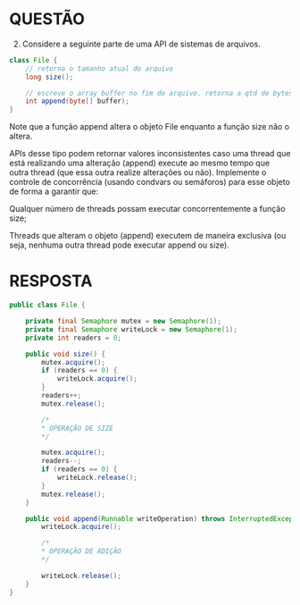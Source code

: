 # QUESTÃO

2. Considere a seguinte parte de uma API de sistemas de arquivos.
```java
class File {
    // retorna o tamanho atual do arquivo
    long size();

    // escreve o array buffer no fim do arquivo. retorna a qtd de bytes escritos
    int append(byte[] buffer);
}
```

Note que a função append altera o objeto File enquanto a função size não o altera.

APIs desse tipo podem retornar valores inconsistentes caso uma thread que está realizando uma alteração (append) execute ao mesmo tempo que outra thread (que essa outra realize alterações ou não). Implemente o controle de concorrência (usando condvars ou semáforos) para esse objeto de forma a garantir que:

Qualquer número de threads possam executar concorrentemente a função size;

Threads que alteram o objeto (append) executem de maneira exclusiva (ou seja, nenhuma outra thread pode executar append ou size).

# RESPOSTA

```java
public class File {

    private final Semaphore mutex = new Semaphore(1);
    private final Semaphore writeLock = new Semaphore(1);
    private int readers = 0;

    public void size() {
        mutex.acquire();
        if (readers == 0) {
            writeLock.acquire();
        }
        readers++;
        mutex.release();

        /*
        * OPERAÇÃO DE SIZE
        */

        mutex.acquire();
        readers--;
        if (readers == 0) {
            writeLock.release();
        }
        mutex.release();
    }

    public void append(Runnable writeOperation) throws InterruptedException {
        writeLock.acquire();

        /*
        * OPERAÇÃO DE ADIÇÃO
        */

        writeLock.release();
    }
}
```